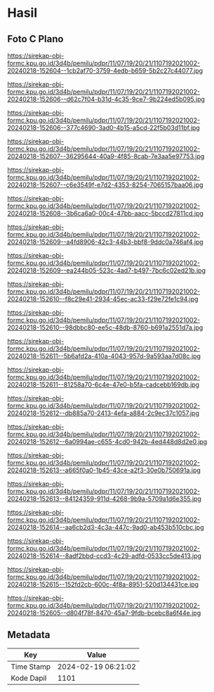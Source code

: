 # Hasil

## Foto C Plano

https://sirekap-obj-formc.kpu.go.id/3d4b/pemilu/pdpr/11/07/19/20/21/1107192021002-20240218-152604--1cb2af70-3759-4edb-b659-5b2c27c44077.jpg

https://sirekap-obj-formc.kpu.go.id/3d4b/pemilu/pdpr/11/07/19/20/21/1107192021002-20240218-152606--d62c7f04-b31d-4c35-9ce7-9b224ed5b095.jpg

https://sirekap-obj-formc.kpu.go.id/3d4b/pemilu/pdpr/11/07/19/20/21/1107192021002-20240218-152606--377c4690-3ad0-4b15-a5cd-22f5b03d11bf.jpg

https://sirekap-obj-formc.kpu.go.id/3d4b/pemilu/pdpr/11/07/19/20/21/1107192021002-20240218-152607--36295644-40a9-4f85-8cab-7e3aa5e97753.jpg

https://sirekap-obj-formc.kpu.go.id/3d4b/pemilu/pdpr/11/07/19/20/21/1107192021002-20240218-152607--c6e3549f-e7d2-4353-8254-7065157baa06.jpg

https://sirekap-obj-formc.kpu.go.id/3d4b/pemilu/pdpr/11/07/19/20/21/1107192021002-20240218-152608--3b6ca6a0-00c4-47bb-aacc-5bccd27811cd.jpg

https://sirekap-obj-formc.kpu.go.id/3d4b/pemilu/pdpr/11/07/19/20/21/1107192021002-20240218-152609--a4fd8906-42c3-44b3-bbf8-9ddc0a746af4.jpg

https://sirekap-obj-formc.kpu.go.id/3d4b/pemilu/pdpr/11/07/19/20/21/1107192021002-20240218-152609--ea244b05-523c-4ad7-b497-7bc6c02ed21b.jpg

https://sirekap-obj-formc.kpu.go.id/3d4b/pemilu/pdpr/11/07/19/20/21/1107192021002-20240218-152610--f8c29e41-2934-45ec-ac33-f29e72fe1c94.jpg

https://sirekap-obj-formc.kpu.go.id/3d4b/pemilu/pdpr/11/07/19/20/21/1107192021002-20240218-152610--98dbbc80-ee5c-48db-8760-b691a2551d7a.jpg

https://sirekap-obj-formc.kpu.go.id/3d4b/pemilu/pdpr/11/07/19/20/21/1107192021002-20240218-152611--5b6afd2a-410a-4043-957d-9a593aa7d08c.jpg

https://sirekap-obj-formc.kpu.go.id/3d4b/pemilu/pdpr/11/07/19/20/21/1107192021002-20240218-152611--81258a70-6c4e-47e0-b5fa-cadcebb169db.jpg

https://sirekap-obj-formc.kpu.go.id/3d4b/pemilu/pdpr/11/07/19/20/21/1107192021002-20240218-152612--db885a70-2413-4efa-a884-2c9ec37c1057.jpg

https://sirekap-obj-formc.kpu.go.id/3d4b/pemilu/pdpr/11/07/19/20/21/1107192021002-20240218-152612--6a0994ae-c655-4cd0-942b-4ed448d8d2e0.jpg

https://sirekap-obj-formc.kpu.go.id/3d4b/pemilu/pdpr/11/07/19/20/21/1107192021002-20240218-152613--a665f0a0-1b45-43ce-a2f3-30e0b750691a.jpg

https://sirekap-obj-formc.kpu.go.id/3d4b/pemilu/pdpr/11/07/19/20/21/1107192021002-20240218-152613--84124359-911d-4268-9b9a-5709a1d6e355.jpg

https://sirekap-obj-formc.kpu.go.id/3d4b/pemilu/pdpr/11/07/19/20/21/1107192021002-20240218-152614--aa6cb2d3-4c3a-447c-9ad0-ab453b510cbc.jpg

https://sirekap-obj-formc.kpu.go.id/3d4b/pemilu/pdpr/11/07/19/20/21/1107192021002-20240218-152614--8adf2bbd-ccd3-4c29-adfd-0533cc5de413.jpg

https://sirekap-obj-formc.kpu.go.id/3d4b/pemilu/pdpr/11/07/19/20/21/1107192021002-20240218-152615--152fd2cb-600c-4f8a-8951-520d134431ce.jpg

https://sirekap-obj-formc.kpu.go.id/3d4b/pemilu/pdpr/11/07/19/20/21/1107192021002-20240218-152605--d804f78f-8470-45a7-9fdb-bcebc8a6f44e.jpg


## Metadata

| Key        | Value               |
| ---------- | ------------------- |
| Time Stamp | 2024-02-19 06:21:02 |
| Kode Dapil | 1101                |



